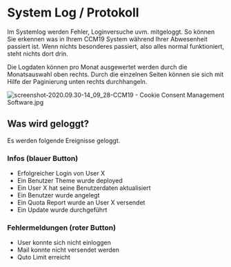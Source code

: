 # System Log / Protokoll

Im Systemlog werden Fehler, Loginversuche uvm. mitgeloggt. So können Sie erkennen was in Ihrem CCM19 System während Ihrer Abwesenheit passiert ist. Wenn nichts besonderes passiert, also alles normal funktioniert, steht nichts dort drin.

Die Logdaten können pro Monat ausgewertet werden durch die Monatsauswahl oben rechts. Durch die einzelnen Seiten können sie sich mit Hilfe der Paginierung unten rechts durchhangeln.

![screenshot-2020.09.30-14_09_28-CCM19 - Cookie Consent Management Software.jpg](<../../assets/screenshot-2020.09.30-14_09_28-CCM19 - Cookie Consent Management Software.jpg>)

## Was wird geloggt?

Es werden folgende Ereignisse geloggt.

### Infos (blauer Button)

- Erfolgreicher Login von User X
- Ein Benutzer Theme wurde deployed
- Ein User X hat seine Benutzerdaten aktualisiert
- Ein Benutzer wurde angelegt
- Ein Quota Report wurde an User X versendet
- Ein Update wurde durchgeführt

### Fehlermeldungen (roter Button)

- User konnte sich nicht einloggen
- Mail konnte nicht versendet werden
- Quto Limit erreicht
